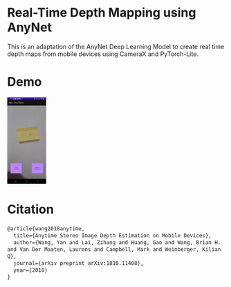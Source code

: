 # Real-Time Depth Mapping using AnyNet

This is an adaptation of the AnyNet Deep Learning Model to create real time depth maps from mobile devices using CameraX and PyTorch-Lite.

# Demo

<img src="https://github.com/macsakini/Real-Time-Depth-Map-Application/blob/main/screenshots/ss1.jpeg?raw=true" alt="drawing" height="200"/>


# Citation
```
@article{wang2018anytime,
  title={Anytime Stereo Image Depth Estimation on Mobile Devices},
  author={Wang, Yan and Lai, Zihang and Huang, Gao and Wang, Brian H. and Van Der Maaten, Laurens and Campbell, Mark and Weinberger, Kilian Q},
  journal={arXiv preprint arXiv:1810.11408},
  year={2018}
}
```